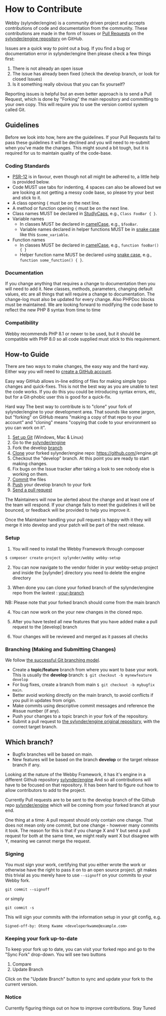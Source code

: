 # How to Contribute

Webby (sylynder/engine) is a community driven project and accepts contributions of code and documentation from the community. These contributions are made in the form of Issues or [Pull Requests](http://help.github.com/send-pull-requests/) on the [sylynder/engine repository](https://github.com/sylynder/engine) on GitHub.

Issues are a quick way to point out a bug. If you find a bug or documentation error in sylynder/engine then please check a few things first:

1. There is not already an open issue
2. The issue has already been fixed (check the develop branch, or look for closed Issues)
3. Is it something really obvious that you can fix yourself?

Reporting issues is helpful but an even better approach is to send a Pull Request, which is done by "Forking" the main repository and committing to your own copy. This will require you to use the version control system called Git.

## Guidelines

Before we look into how, here are the guidelines. If your Pull Requests fail to pass these guidelines it will be declined and you will need to re-submit when you’ve made the changes. This might sound a bit tough, but it is required for us to maintain quality of the code-base.

### Coding Standards

- [PSR-12](https://www.php-fig.org/psr/psr-12/) is in favour, even though not all might be adhered to, a little help is provided below.
- Code MUST use tabs for indenting, 4 spaces can also be allowed but we are looking at not getting a messy code base, so please try your best and stick to it.
- A class opening `{` must be on the next line.
- A method or function opening `{` must be on the next line.
- Class names MUST be declared in [StudlyCaps](http://en.wikipedia.org/wiki/CamelCase), e.g., `Class FooBar { }`.
- Variable names
  - In classes MUST be declared in [camelCase](http://en.wikipedia.org/wiki/CamelCase), e.g., `$fooBar`.
  - Variable names declared in helper functions MUST be in [snake case](https://en.wikipedia.org/wiki/Snake_case) like this `$some_variable`.
- Function names
  - In classes MUST be declared in [camelCase](http://en.wikipedia.org/wiki/CamelCase), e.g., `function fooBar() { }`
  - Helper function name MUST be declared using [snake case](https://en.wikipedia.org/wiki/Snake_case), e.g., `function some_function() { }`.

### Documentation

If you change anything that requires a change to documentation then you will need to add it. New classes, methods, parameters, changing default values, etc are all things that will require a change to documentation. The change-log must also be updated for every change. Also PHPDoc blocks must be maintained. We are
looking forward to modifying the code base to reflect the new PHP 8 syntax from time to time

### Compatibility

Webby recommends PHP 8.1 or newer to be used, but it should be
compatible with PHP 8.0 so all code supplied must stick to this
requirement.

## How-to Guide

There are two ways to make changes, the easy way and the hard way. Either way you will need to [create a GitHub account](https://github.com/signup/free).

Easy way GitHub allows in-line editing of files for making simple typo changes and quick-fixes. This is not the best way as you are unable to test the code works. If you do this you could be introducing syntax errors, etc, but for a Git-phobic user this is good for a quick-fix.

Hard way The best way to contribute is to "clone" your fork of sylynder/engine to your development area. That sounds like some jargon, but "forking" on GitHub means "making a copy of that repo to your account" and "cloning" means "copying that code to your environment so you can work on it".

1. [Set up Git](https://help.github.com/en/articles/set-up-git) (Windows, Mac & Linux)
2. Go to the [sylynder/engine](https://github.com/sylynder/engine)
3. Fork the develop [branch](https://help.github.com/en/articles/fork-a-repo)
4. [Clone](https://help.github.com/en/articles/fetching-a-remote#clone) your forked sylynder/engine repo: https://github.com/<your-name>/engine.git
5. Checkout the "develop" branch. At this point you are ready to start making changes.
6. Fix bugs on the Issue tracker after taking a look to see nobody else is working on them.
7. [Commit](https://help.github.com/en/articles/adding-a-file-to-a-repository-using-the-command-line) the files
8. [Push](https://help.github.com/en/articles/pushing-to-a-remote) your develop branch to your fork
9. [Send a pull request](https://help.github.com/en/articles/creating-a-pull-request)

The Maintainers will now be alerted about the change and at least one of the team will respond. If your change fails to meet the guidelines it will be bounced, or feedback will be provided to help you improve it.

Once the Maintainer handling your pull request is happy with it they will merge it into develop and your patch will be part of the next release.

### Setup
1. You will need to install the Webby Framework through composer

```bash
$ composer create-project sylynder/webby webby-setup
```

2. You can now navigate to the vendor folder in your webby-setup project and inside the [sylynder] directory you need to delete the engine directory

3. When done you can clone your forked branch of the sylynder/engine repo
from the lastest : [your-branch](https://github.com/<your-git-user>/engine)

NB: Please note that your forked branch should come from the main branch

4. You can now work on the your new changes in the cloned repo.

5. After you have tested all new features that you have added make a pull request to the [develop] branch
   
6. Your changes will be reviewed and merged as it passes all checks

### Branching (Making and Submitting Changes)

We follow [the successful Git branching model](http://nvie.com/posts/a-successful-git-branching-model/).

- Create a **topic/feature** branch from where you want to base your work. This is usually the **develop** branch: `$ git checkout -b mynewfeature develop`
- For bug fixes, create a branch from main `$ git checkout -b mybugfix main`.
- Better avoid working directly on the main branch, to avoid conflicts if you pull in updates from origin.
- Make commits using descriptive commit messages and reference the #issue number (if any).
- Push your changes to a topic branch in your fork of the repository.
- Submit a pull request to [the sylynder/engine original repository](https://github.com/sylynder/engine), with the correct target branch.

## Which branch?

- Bugfix branches will be based on main.
- New features will be based on the branch **develop** or the target release branch  if any.

Looking at the nature of the Webby Framework, it has it's engine in a different Github repository [sylynder/engine](https://github.com/sylynder/engine)
And so all contributions will have to be focused on that repository. It has been hard to figure out how to allow contributors to add to the project. 

Currently Pull requests are to be sent to the develop branch of the Github repo [sylynder/engine](https://github.com/sylynder/engine)
which will be coming from your forked branch at your end.

One thing at a time: A pull request should only contain one change. That does not mean only one commit, but one change - however many commits it took. The reason for this is that if you change X and Y but send a pull request for both at the same time, we might really want X but disagree with Y, meaning we cannot merge the request. 

### Signing

You must sign your work, certifying that you either wrote the work or otherwise have the right to pass it on to an open source project. git makes this trivial as you merely have to use `--signoff` on your commits to your Webby fork.

`git commit --signoff`

or simply

`git commit -s`

This will sign your commits with the information setup in your git config, e.g.

`Signed-off-by: Oteng Kwame <developerkwame@example.com>`


### Keeping your fork up-to-date
To keep your fork up to date, you can visit your forked repo and go to the "Sync Fork" drop-down. You will see two buttons
1. Compare
2. Update Branch

Click on the "Update Branch" button to sync and update your fork to the current version. 

### Notice
Currently figuring things out on how to improve contributions. Stay Tuned

